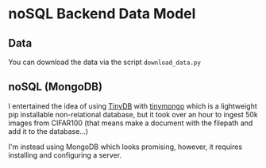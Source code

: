 # noSQL Backend Data Model

## Data

You can download the data via the script `download_data.py`

## noSQL (MongoDB)

I entertained the idea of using
[TinyDB](https://tinydb.readthedocs.io/en/latest/)
with [tinymongo](https://github.com/schapman1974/tinymongo) which is a
lightweight pip installable non-relational database, but it took over an hour to
ingest 50k images from CIFAR100 (that means make a document with the filepath
and add it to the database...)

I'm instead using MongoDB which looks promising, however, it requires
installing and configuring a server.
